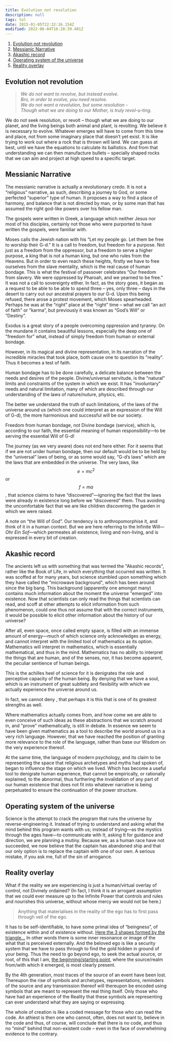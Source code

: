 ```yaml
---
title: Evolution not revolution
description: null
tags: tol
date: 2015-01-05T22:32:16.154Z
modified: 2022-06-04T16:28:39.401Z
---
```


1. [Evolution not revolution](#evolution-not-revolution)
2. [Messianic Narrative](#messianic-narrative)
3. [Akashic record](#akashic-record)
4. [Operating system of the universe](#operating-system-of-the-universe)
5. [Reality overlay](#reality-overlay)

## Evolution not revolution

<blockquote style="font-style: italic; margin-left: 2rem">
We do not want to revolve, but instead evolve.<br />
Bro, in order to evolve, you need resolve.<br />
We do not want a revolution, but some resolution -<br />
Though what we are doing to our Mother, is truly revol-u-ting.
</blockquote>

We do not seek resolution, or revolt – though what we are doing to our planet, and the living beings both animal and plant, is revolting. We believe it is necessary to evolve. Whatever emerges will have to come from this time and place, not from some imaginary place that doesn’t yet exist. It is like trying to work out where a rock that is thrown will land. We can guess at best, until we have the equations to calculate its ballistics. And from that understanding we can then manufacture bullets – specially shaped rocks that we can aim and project at high speed to a specific target.

## Messianic Narrative

The messianic narrative is actually a revolutionary credo. It is not a “religious” narrative, as such, describing a journey to God, or some perfected “superior” type of human. It proposes a way to find a place of harmony, and balance that is not directed by man, or by some man that has assumed the right god-like powers over his fellow man.

The gospels were written in Greek, a language which neither Jesus nor most of his disciples, certainly not those who were purported to have written the gospels, were familiar with.

Moses calls the Jewish nation with his “Let my people go. Let them be free to worship their G-d.” It is a call to freedom, but freedom for a purpose. Not just as a freedom from the oppressor, but a freedom to serve a higher purpose, a king that is not a human king, but one who rules from the Heavens. But in order to even reach these heights, firstly we have to free ourselves from the slave mentality, which is the real cause of human bondage. This is what the festival of passover celebrates “Our freedom from slavery. We were oppressed by Pharoah, and we yearned to be free.” It was not a call to sovereignty either. In fact, as the story goes, it began as a request to be able to be able to spend three – yes, only three – days in the desert to carry out our ancestral prayers to our G-d. Upon this being refused, there arose a protest movement, which Moses spearheaded. Perhaps he was at the “right” place at the “right” time – what we call “an act of faith” or “karma”, but previously it was known as “God’s Will” or “Destiny”.

Exodus is a great story of a people overcoming oppression and tyranny. On the mundane it contains beautiful lessons, especially the deep one of "freedom for" what, instead of simply freedom from human or external bondage.

However, in its magical and divine representation, in its narration of the incredible miracles that took place, both cause one to question its "reality". Thus it becomes a test of faith.

Human bondage has to be done carefully, a delicate balance between the needs and desires of the people. Divine/universal servitude, is the "natural" limits and constraints of the system in which we exist. It has "involuntary" needs and natural limitation, many of which are described through our understanding of the laws of nature/nuture, physics, etc.

The better we understand the truth of such limitations, of the laws of the universe around us (which one could interpret as an expression of the Will of G-d), the more harmonious and successful will be our society.

Freedom from human bondage, not Divine bondage (service), which is, according to our faith, the essential meaning of human responsibility&mdash;to be serving the essential Will of G-d!

The journey (as we very aware) does not end here either. For it seems that if we are not under human bondage, then our default would be to be held by the “universal” laws of being, or as some would say, “G-d’s laws” which are the laws that are embedded in the universe. The very laws, like $$e = mc^2$$ or $$f = ma$$, that science claims to have “discovered”&mdash;ignoring the fact that the laws were already in existence long before we “discovered” them. Thus avoiding the uncomfortable fact that we are like children discovering the garden in which we were raised.

A note on “the Will of God”. Our tendency is to anthropomorphise it, and think of it in a human context. But we are here referring to the Infinite Will&mdash;_Ohr Ein Sof_&mdash;which permeates all existence, living and non-living, and is expressed in every bit of creation.

## Akashic record

The ancients left us with something that was termed the "Akashic records", rather like the Book of Life, in which everything that occurred was written. It was scoffed at for many years, but science stumbled upon something which they have called the "microwave background", which has been around since the big bang. This background (apparently one amongst many) contains much information about the moment the universe "emerged" into existence. Now that scientists can only read the things that scientists can read, and scoff at other attempts to elicit information from such phenomenon, could one thus not assume that with the correct instruments, it would be possible to elicit other information about the history of our universe?

After all, even space, once called empty space, is filled with an immense amount of energy&mdash;much of which science only acknowledges as energy, and cannot interpret with the limited tool of mathematics as its option. Mathematics will interpret in mathematics, which is essentially mathematical, and thus in the mind. Mathematics has no ability to interpret the things that are human, and of the senses, nor, it has become apparent, the peculiar sentience of human beings.

This is the achilles heel of science for it is denigrates the role and perceptive capacity of the human being. By denying that we have a soul, which is an instrument of great subtlety and flexibility with which we actually experience the universe around us.

In fact, we cannot deny , that perhaps it is this that is one of its greatest strengths as well.

Where mathematics actually comes from, and how come we are able to even conceive of such ideas as these abstractions that we scratch around in, and "prove" mathematically, is still in debate. In essence we seem to have been given mathematics as a tool to describe the world around us in a very rich language. However, that we have reached the position of granting more relevance to the role of the language, rather than base our Wisdom on the very experience thereof.

At the same time, the language of modern psychology, and its claim to be representing the space that religious archetypes and myths had spoken of, began to influence the stage on which we lived. Which has become a useful tool to denigrate human experience, that cannot be empirically, or rationally explained, to the abnormal, thus furthering the invalidation of any part of our human existence that does not fit into whatever narrative is being perpetuated to ensure the continuation of the power structure.

## Operating system of the universe

Science is the attempt to crack the program that runs the universe by reverse-engineering it. Instead of trying to understand and asking what the mind behind this program wants with us; instead of trying&mdash;as the mystics through the ages have&mdash;to communicate with It, asking It for guidance and direction, we are planning a mutiny. Because we, as a human race have not succeeded, we now believe that the captain has abandoned ship and that our only option is to replace the captain with one of our own. A serious mistake, if you ask me, full of the sin of arrogance.

## Reality overlay

What if the reality we are experiencing is just a human/virtual overlay of control, not Divinely ordained? (In fact, I think it is an arrogant assumption that we could ever measure up to the Infinite Power that controls and rules and nourishes this universe, without whose mercy we would not be here.)

> Anything that materialises in the reality of the ego has to first pass through veil of the ego.

It has to be self-identifiable, to have some primal idea of “beingness”, of existence within and of existence without. [Here the 3 shapes formed by the triangle...](/posts/qkab/trinity/) In other words there is some inner resonance or image of the what that is perceived externally. And the beloved ego is like a security system that we have to pass through to find the gold hidden in ground of your being. Thus the need to go beyond ego, to seek the actual source, or root, of this that I am, [the beginning/starting point](/posts/qkab/in_the_beginning/), where the source/realm from/with which it emerged, is most clearly present.

By the 4th generation, most traces of the source of an event have been lost. Thereupon the rise of symbols and archetypes, representations, reminders of the source and any transmission thereof will thereupon be encoded using symbols that are meant to represent the real thing itself. Only those who have had an experience of the Reality that these symbols are representing can ever understand what they are saying or expressing.

The whole of creation is like a coded message for those who can read the code. An athiest is then one who cannot, often, does not want to, believe in the code and thus, of course, will conclude that there is no code, and thus no “mind” behind that non-existent code – even in the face of overwhelming evidence to the contrary.
